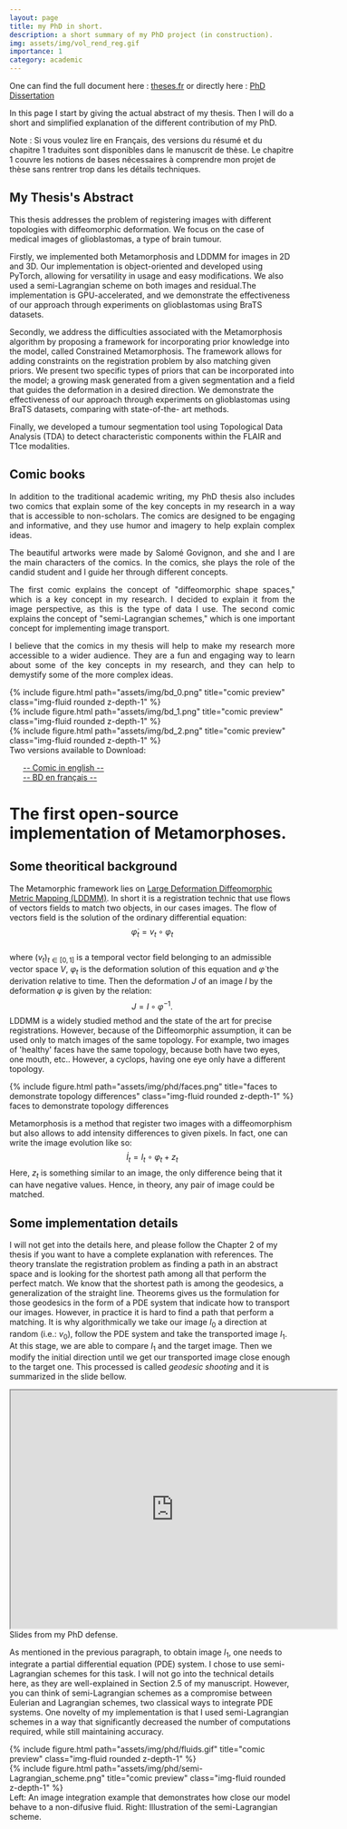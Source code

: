 ```yaml
---
layout: page
title: my PhD in short. 
description: a short summary of my PhD project (in construction).
img: assets/img/vol_rend_reg.gif
importance: 1
category: academic
---
```


<style>
#my-iframe {
  display: block;
  margin: 0 auto;
}
</style>



One can find the full document here : <a href="https://www.theses.fr/s228301">theses.fr</a> or directly here : <a href = "https://helios2.mi.parisdescartes.fr/~afrancoi/AntonFRANCOIS_files/Manuscrit_Anton.pdf">PhD Dissertation</a>

In this page I start by giving the actual abstract of my thesis. Then I will do a short and simplified explanation of the different contribution of my PhD. 

Note : Si vous voulez lire en Français, des versions du résumé et du chapitre 1 traduites sont disponibles dans le manuscrit de thèse. Le chapitre 1 couvre les notions de bases nécessaires à comprendre mon projet de thèse sans rentrer trop dans les détails techniques.

## My Thesis's Abstract


This thesis addresses the problem of registering images with different topologies with diffeomorphic deformation. We focus on the case of medical images of glioblastomas, a type of brain tumour.

Firstly, we implemented both Metamorphosis and LDDMM for images in 2D and 3D. Our implementation is object-oriented and developed using PyTorch, allowing for versatility in usage and easy modifications. We also used a semi-Lagrangian scheme on both images and residual.The implementation is GPU-accelerated, and we demonstrate the effectiveness of our approach through experiments on glioblastomas using BraTS datasets.

Secondly, we address the difficulties associated with the Metamorphosis algorithm by proposing a framework for incorporating prior knowledge into the model, called Constrained Metamorphosis. The framework allows for adding constraints on the registration problem by also matching given priors. We present two specific types of priors that can be incorporated into the model; a growing mask generated from a given segmentation and a field that guides the deformation in a desired direction. We demonstrate the effectiveness of our approach through experiments on glioblastomas using BraTS datasets, comparing with state-of-the- art methods.

Finally, we developed a tumour segmentation tool using Topological Data Analysis (TDA) to detect characteristic components within the FLAIR and T1ce modalities.



## Comic books 

<p style='text-align: justify; '>
In addition to the traditional academic writing, my PhD thesis also includes two comics that explain some of the key concepts in my research in a way that is accessible to non-scholars. The comics are designed to be engaging and informative, and they use humor and imagery to help explain complex ideas.
</p>
   
<p style='text-align: justify; '>
The beautiful artworks were made by Salomé Govignon, and she and I are the main characters of the comics. In the comics, she plays the role of the candid student and I guide her through different concepts.
</p>
   
<p style='text-align: justify; '>
The first comic explains the concept of "diffeomorphic shape spaces," which is a key concept in my research. I decided to explain it from the image perspective, as this is the type of data I use. The second comic explains the concept of "semi-Lagrangian schemes," which is one important concept for implementing image transport.
</p>
   
<p style='text-align: justify; '>
I believe that the comics in my thesis will help to make my research more accessible to a wider audience. They are a fun and engaging way to learn about some of the key concepts in my research, and they can help to demystify some of the more complex ideas.
</p>
   

<div class="row">
    <div class="col-sm mt-3 mt-md-0">
        {% include figure.html path="assets/img/bd_0.png" title="comic preview" class="img-fluid rounded z-depth-1" %}
    </div>
    <div class="col-sm mt-3 mt-md-0">
        {% include figure.html path="assets/img/bd_1.png" title="comic preview" class="img-fluid rounded z-depth-1" %}
    </div>
</div>
<div class="row">
    <div class="col-sm mt-3 mt-md-0">
        {% include figure.html path="assets/img/bd_2.png" title="comic preview" class="img-fluid rounded z-depth-1" %}
    </div>
</div>
<div class="caption">
    Two versions available to Download:
    <ul style="list-style-type: none;">
        <li><a href="https://helios2.mi.parisdescartes.fr/~afrancoi/AntonFRANCOIS_files/BD_env2.pdf">-- Comic in english --</a></li>
        <li><a href="https://helios2.mi.parisdescartes.fr/~afrancoi/AntonFRANCOIS_files/BD_frv2.pdf">-- BD en français --</a></li>
    </ul>
</div>


# The first open-source implementation of Metamorphoses.

## Some theoritical background

The Metamorphic framework lies on [Large Deformation Diffeomorphic Metric Mapping (LDDMM)](https://en.wikipedia.org/wiki/Large_deformation_diffeomorphic_metric_mapping). In short it is a registration technic that use flows of vectors fields to match two objects, in our cases images. The flow of vectors field is the solution of the ordinary differential equation:
$$\dot \varphi_t = v_t \circ \varphi_t$$   
where $(v_t)_{t\in [0,1]}$ is a temporal vector field belonging to an admissible vector space $V$, $\varphi_t$ is the deformation solution of this equation and $\dot \varphi$ the derivation relative to time. Then the deformation $J$ of an image $I$ by the deformation $\varphi$ is given by the relation:
$$J = I \circ \varphi^{-1}.$$
LDDMM is a widely studied method and the state of the art for precise registrations. However, because of the Diffeomorphic assumption, it can be used only to match images of the same topology. For example, two images of 'healthy' faces have the same topology, because both have two eyes, one mouth, etc.. However, a cyclops, having one eye only have a different topology. 


<div class="row" id="my-iframe">
    <div class="col-sm mt-3 mt-md-0">
        {% include figure.html path="assets/img/phd/faces.png" title="faces to demonstrate topology differences" class="img-fluid rounded z-depth-1" %}
    </div>
</div>
<div class="caption">
    faces to demonstrate topology differences
</div>

   
Metamorphosis is a method that register two images with a diffeomorphism but also allows to add intensity differences to given pixels. In fact, one can write the image evolution like so:
$$\dot I_t = I_t\circ \varphi_t + z_t$$
Here, $z_t$ is something similar to an image, the only difference being that it can have negative values. Hence, in theory, any pair of image could be matched.


## Some implementation details

   
I will not get into the details here, and please follow the Chapter 2 of my thesis if you want to have a complete explanation with references. The theory translate the registration problem as finding a path in an abstract space and is looking for the shortest path among all that perform the perfect match. We know that the shortest path is among the geodesics, a generalization of the straight line. Theorems gives us the formulation for those geodesics in the form of a PDE system that indicate how to transport our images. However, in practice it is hard to find a path that perform a matching. It is why algorithmically we take our image $I_0$ a direction at random (i.e.: $v_0$), follow the PDE system and take the transported image $I_1$. At this stage, we are able to compare $I_1$ and the target image. Then we modify the initial direction until we get our transported image close enough to the target one. This processed is called _geodesic shooting_ and it is summarized in the slide bellow.


<iframe src="https://slides.com/antonfrancois/deck-d1ea90/embed#/3/3" width="576" height="420" title="Anton François - PhD Defense" id="my-iframe" class="my-class" data-slide="3" data-presentation="deck-d1ea90"></iframe>
<div class="caption">
    Slides from my PhD defense.
</div>

As mentioned in the previous paragraph, to obtain image $I_1$​, one needs to integrate a partial differential equation (PDE) system. I chose to use semi-Lagrangian schemes for this task. I will not go into the technical details here, as they are well-explained in Section 2.5 of my manuscript. However, you can think of semi-Lagrangian schemes as a compromise between Eulerian and Lagrangian schemes, two classical ways to integrate PDE systems. One novelty of my implementation is that I used semi-Lagrangian schemes in a way that significantly decreased the number of computations required, while still maintaining accuracy.

<div class="row">
    <div class="col col-lg-2">
        {% include figure.html path="assets/img/phd/fluids.gif" title="comic preview" class="img-fluid rounded z-depth-1" %}
    </div>
    <div class="col-md-auto">
        {% include figure.html path="assets/img/phd/semi-Lagrangian_scheme.png" title="comic preview" class="img-fluid rounded z-depth-1" %}
    </div>
</div>
<div class="caption">
    Left: An image integration example that demonstrates how close our model behave to a non-difusive fluid. Right: Illustration of the semi-Lagrangian scheme.
</div>

<!-- _________________________________

Every project has a beautiful feature showcase page.
It's easy to include images in a flexible 3-column grid format.
Make your photos 1/3, 2/3, or full width.

To give your project a background in the portfolio page, just add the img tag to the front matter like so:

    ---
    layout: page
    title: project
    description: a project with a background image
    img: /assets/img/12.jpg
    ---

<div class="row">
    <div class="col-sm mt-3 mt-md-0">
        {% include figure.html path="assets/img/1.jpg" title="example image" class="img-fluid rounded z-depth-1" %}
    </div>
    <div class="col-sm mt-3 mt-md-0">
        {% include figure.html path="assets/img/3.jpg" title="example image" class="img-fluid rounded z-depth-1" %}
    </div>
    <div class="col-sm mt-3 mt-md-0">
        {% include figure.html path="assets/img/5.jpg" title="example image" class="img-fluid rounded z-depth-1" %}
    </div>
</div>
<div class="caption">
    Caption photos easily. On the left, a road goes through a tunnel. Middle, leaves artistically fall in a hipster photoshoot. Right, in another hipster photoshoot, a lumberjack grasps a handful of pine needles.
</div>
<div class="row">
    <div class="col-sm mt-3 mt-md-0">
        {% include figure.html path="assets/img/5.jpg" title="example image" class="img-fluid rounded z-depth-1" %}
    </div>
</div>
<div class="caption">
    This image can also have a caption. It's like magic.
</div>

You can also put regular text between your rows of images.
Say you wanted to write a little bit about your project before you posted the rest of the images.
You describe how you toiled, sweated, *bled* for your project, and then... you reveal its glory in the next row of images.


<div class="row justify-content-sm-center">
    <div class="col-sm-8 mt-3 mt-md-0">
        {% include figure.html path="assets/img/6.jpg" title="example image" class="img-fluid rounded z-depth-1" %}
    </div>
    <div class="col-sm-4 mt-3 mt-md-0">
        {% include figure.html path="assets/img/11.jpg" title="example image" class="img-fluid rounded z-depth-1" %}
    </div>
</div>
<div class="caption">
    You can also have artistically styled 2/3 + 1/3 images, like these.
</div>


The code is simple.
Just wrap your images with `<div class="col-sm">` and place them inside `<div class="row">` (read more about the <a href="https://getbootstrap.com/docs/4.4/layout/grid/">Bootstrap Grid</a> system).
To make images responsive, add `img-fluid` class to each; for rounded corners and shadows use `rounded` and `z-depth-1` classes.
Here's the code for the last row of images above:

{% raw %}
```html
<div class="row justify-content-sm-center">
    <div class="col-sm-8 mt-3 mt-md-0">
        {% include figure.html path="assets/img/6.jpg" title="example image" class="img-fluid rounded z-depth-1" %}
    </div>
    <div class="col-sm-4 mt-3 mt-md-0">
        {% include figure.html path="assets/img/11.jpg" title="example image" class="img-fluid rounded z-depth-1" %}
    </div>
</div>
```
{% endraw %} -->
